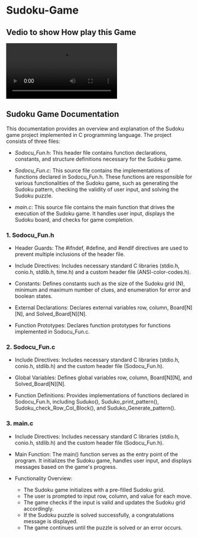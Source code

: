 # Sudoku-Game
## Vedio to show How play this Game

<video controls src="Sodocu Game-1.mp4" title=""></video>

## Sudoku Game Documentation
This documentation provides an overview and explanation of the Sudoku game project implemented in C programming language. The project consists of three files:

* *Sodocu_Fun*.h: 
   This header file contains function declarations, constants, and structure definitions necessary for the Sudoku game.

* *Sodocu_Fun.c*: This source file contains the implementations of functions declared in Sodocu_Fun.h. These functions are responsible for various functionalities of the Sudoku game, such as generating the Sudoku pattern, checking the validity of user input, and solving the Sudoku puzzle.

* *main.c*: This source file contains the main function that drives the execution of the Sudoku game. It handles user input, displays the Sudoku board, and checks for game completion.

### 1. Sodocu_Fun.h

* Header Guards: The #ifndef, #define, and #endif directives are used to prevent multiple inclusions of the header file.

* Include Directives: Includes necessary standard C libraries (stdio.h, conio.h, stdlib.h, time.h) and a custom header file (ANSI-color-codes.h).

* Constants: Defines constants such as the size of the Sudoku grid (N), minimum and maximum number of clues, and enumeration for error and boolean states.

* External Declarations: Declares external variables row, column, Board[N][N], and Solved_Board[N][N].

* Function Prototypes: Declares function prototypes for functions implemented in Sodocu_Fun.c.

### 2. Sodocu_Fun.c

* Include Directives: Includes necessary standard C libraries (stdio.h, conio.h, stdlib.h) and the custom header file (Sodocu_Fun.h).

* Global Variables: Defines global variables row, column, Board[N][N], and Solved_Board[N][N].

* Function Definitions: Provides implementations of functions declared in Sodocu_Fun.h, including Suduko(), Suduko_print_pattern(), Sudoku_check_Row_Col_Block(), and Suduko_Generate_pattern().

### 3. main.c

* Include Directives: Includes necessary standard C libraries (stdio.h, conio.h, stdlib.h) and the custom header file (Sodocu_Fun.h).

* Main Function: The main() function serves as the entry point of the program. It initializes the Sudoku game, handles user input, and displays messages based on the game's progress.
* Functionality Overview:

    * The Sudoku game initializes with a pre-filled Sudoku grid.
    * The user is prompted to input row, column, and value for each move.
    * The game checks if the input is valid and updates the Sudoku grid accordingly.
    * If the Sudoku puzzle is solved successfully, a congratulations message is displayed.
    * The game continues until the puzzle is solved or an error occurs.



